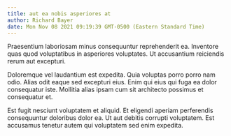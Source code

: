 ```yaml
---
title: aut ea nobis asperiores at
author: Richard Bayer
date: Mon Nov 08 2021 09:19:39 GMT-0500 (Eastern Standard Time)
---
```

Praesentium laboriosam minus consequuntur reprehenderit ea. Inventore quas quod voluptatibus in asperiores voluptates. Ut accusantium reiciendis rerum aut excepturi.

 Doloremque vel laudantium est expedita. Quia voluptas porro porro nam odio. Alias odit eaque sed excepturi eius. Enim qui eius qui fuga ea dolor consequatur iste. Mollitia alias ipsam cum sit architecto possimus et consequatur et.

 Est fugit nesciunt voluptatem et aliquid. Et eligendi aperiam perferendis consequuntur doloribus dolor ea. Ut aut debitis corrupti voluptatem. Est accusamus tenetur autem qui voluptatem sed enim expedita.